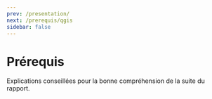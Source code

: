 ```yaml
---
prev: /presentation/
next: /prerequis/qgis
sidebar: false
---
```


# Prérequis

Explications conseillées pour la bonne compréhension de la suite du rapport.
